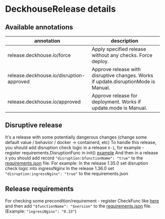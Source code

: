 # DeckhouseRelease details

## Available annotations

| annotation                               | description                                                                        |
|------------------------------------------|------------------------------------------------------------------------------------|
| release.deckhouse.io/force               | Apply specified release without any checks. Force deploy.                          |
| release.deckhouse.io/disruption-approved | Approve release with disruptive changes. Works if update.disruptionMode is Manual. |
| release.deckhouse.io/approved            | Approve release for deployment. Works if update.mode is Manual.                    |

## Disruptive release

It's a release with some potentially dangerous changes (change some default value / behavior / docker -> containerd, etc)
To handle this release, you should add disruption check logic in a release `X-1`, for example - register requirements.DisruptionFunc in init() [example](modules/402-ingress-nginx/hooks/requirements.go)
And then in a release `X` you should add record `"disruption:$functionName": "true"` to the [requirements.json](requirements.json) file.
For example:
In the release 1.35.0 set disruption check logic into ingressNginx
In the release 1.36.0 set `"disruption:ingressNginx": "true"` to the requirements.json

## Release requirements

For checking some precondition/requirement - register CheckFunc like [here](modules/402-ingress-nginx/hooks/requirements.go)
and then add `"$functionName": "$version"` to the [requirements.json](requirements.json) file. (Example: `"ingressNginx": "0.33"`)
